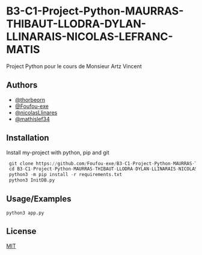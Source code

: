 
# B3-C1-Project-Python-MAURRAS-THIBAUT-LLODRA-DYLAN-LLINARAIS-NICOLAS-LEFRANC-MATIS

Project Python pour le cours de Monsieur Artz Vincent


## Authors

- [@thorbeorn](https://github.com/thorbeorn)
- [@Foufou-exe](https://github.com/Foufou-exe)
- [@nicolasLlinares](https://github.com/nicolasLlinares)
- [@mathislef34](https://github.com/mathislef34)


## Installation

Install my-project with python, pip and git

```python
 git clone https://github.com/Foufou-exe/B3-C1-Project-Python-MAURRAS-THIBAUT-LLODRA-DYLAN-LLINARAIS-NICOLAS-LEFRANC-MATIS.git
 cd B3-C1-Project-Python-MAURRAS-THIBAUT-LLODRA-DYLAN-LLINARAIS-NICOLAS-LEFRANC-MATIS
 python3 -m pip install -r requirements.txt
 python3 InitDB.py
```
    
## Usage/Examples

```python3
python3 app.py
```


## License

[MIT](https://choosealicense.com/licenses/mit/)


